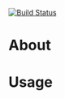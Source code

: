 
[![Build Status](https://secure.travis-ci.org/aleafs/itier-client.png)](http://travis-ci.org/aleafs/itier-client)

# About #

# Usage #
